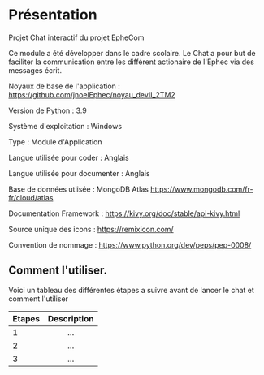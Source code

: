 # Présentation 
Projet Chat interactif du projet EpheCom

Ce module a été développer dans le cadre scolaire. Le Chat a pour but de faciliter la communication entre les différent actionaire de l'Ephec via des messages écrit.

Noyaux de base de l'application : https://github.com/jnoelEphec/noyau_devII_2TM2

Version de Python : 3.9 

Système d'exploitation : Windows

Type : Module d'Application

Langue utilisée pour coder : Anglais

Langue utilisée pour documenter : Anglais 

Base de données utlisée : MongoDB Atlas https://www.mongodb.com/fr-fr/cloud/atlas

Documentation Framework : https://kivy.org/doc/stable/api-kivy.html

Source unique des icons : https://remixicon.com/

Convention de nommage :
    https://www.python.org/dev/peps/pep-0008/

## Comment l'utiliser.
Voici un tableau des différentes étapes a suivre avant de lancer le chat et comment l'utiliser 

| Etapes | Description |
| :--- |:-------:| 
| 1 | ... | 
| 2 | ... |   
| 3 | ... | 
